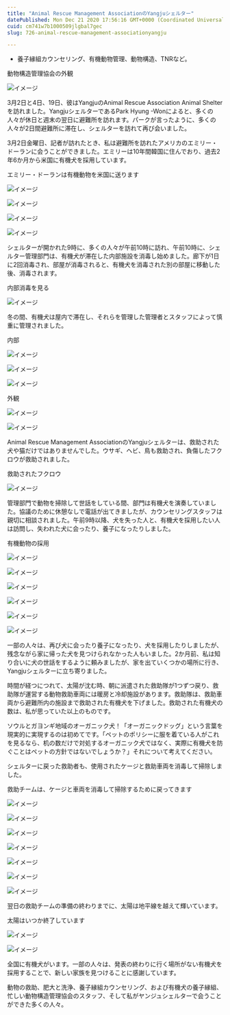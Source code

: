 ```yaml
---
title: "Animal Rescue Management AssociationのYangjuシェルター"
datePublished: Mon Dec 21 2020 17:56:16 GMT+0000 (Coordinated Universal Time)
cuid: cm741w7b1000509jlgbal7gec
slug: 726-animal-rescue-management-associationyangju

---
```



- 養子縁組カウンセリング、有機動物管理、動物構造、TNRなど。

動物構造管理協会の外観

![イメージ](https://cdn.hashnode.com/res/hashnode/image/upload/v1739494062650/c7d998ed-1f64-46c6-83d8-b04b6da83177.jpeg)

3月2日と4日、19日、彼はYangjuのAnimal Rescue Association Animal Shelterを訪れました。YangjuシェルターであるPark Hyung -Wonによると、多くの人々が休日と週末の翌日に避難所を訪れます。パークが言ったように、多くの人々が2日間避難所に滞在し、シェルターを訪れて再び会いました。

3月2日金曜日、記者が訪れたとき、私は避難所を訪れたアメリカのエミリー・ドーランに会うことができました。エミリーは10年間韓国に住んでおり、過去2年6か月から米国に有機犬を採用しています。

エミリー・ドーランは有機動物を米国に送ります

![イメージ](https://cdn.hashnode.com/res/hashnode/image/upload/v1739494065426/f81dfc87-ac5c-4833-a252-ce5cb46808c6.jpeg)

![イメージ](https://cdn.hashnode.com/res/hashnode/image/upload/v1739494068387/ae9756cc-0182-4041-b90b-c4bdc5f42a5e.jpeg)

![イメージ](https://cdn.hashnode.com/res/hashnode/image/upload/v1739494071098/587e3169-f496-4635-aaf0-5f21241f2f26.jpeg)

![イメージ](https://cdn.hashnode.com/res/hashnode/image/upload/v1739494073625/1bcb8373-3a7a-4230-b8b8-3687cfff2d07.jpeg)

シェルターが開かれた9時に、多くの人々が午前10時に訪れ、午前10時に、シェルター管理部門は、有機犬が滞在した内部施設を消毒し始めました。廊下が1日に2回消毒され、部屋が消毒されると、有機犬を消毒された別の部屋に移動した後、消毒されます。

内部消毒を見る

![イメージ](https://cdn.hashnode.com/res/hashnode/image/upload/v1739494076347/58e93e35-6460-489f-bce8-94dc53bdf57e.jpeg)

冬の間、有機犬は屋内で滞在し、それらを管理した管理者とスタッフによって慎重に管理されました。

内部

![イメージ](https://cdn.hashnode.com/res/hashnode/image/upload/v1739494079225/18333fe0-4993-4aca-8786-c4eebd3cf27f.jpeg)

![イメージ](https://cdn.hashnode.com/res/hashnode/image/upload/v1739494082382/84221647-d7c1-496e-89fd-c65eee44748d.jpeg)

![イメージ](https://cdn.hashnode.com/res/hashnode/image/upload/v1739494085316/0e0efb73-0138-46c6-a55b-be7acf6371c1.jpeg)

外観

![イメージ](https://cdn.hashnode.com/res/hashnode/image/upload/v1739494088056/11640fc0-ae20-4c22-94e1-76141657e2d0.jpeg)

![イメージ](https://cdn.hashnode.com/res/hashnode/image/upload/v1739494090591/6ac45364-6117-4639-bb44-d2e03d8694f6.jpeg)

Animal Rescue Management AssociationのYangjuシェルターは、救助された犬や猫だけではありませんでした。ウサギ、ヘビ、鳥も救助され、負傷したフクロウが救助されました。

救助されたフクロウ

![イメージ](https://cdn.hashnode.com/res/hashnode/image/upload/v1739494093067/20e1646f-e9c0-4848-aaec-c048f5490f0f.jpeg)

管理部門で動物を掃除して世話をしている間、部門は有機犬を演奏していました。協議のために休憩なしで電話が出てきましたが、カウンセリングスタッフは親切に相談されました。午前9時以降、犬を失った人と、有機犬を採用したい人は訪問し、失われた犬に会ったり、養子になったりしました。

有機動物の採用

![イメージ](https://cdn.hashnode.com/res/hashnode/image/upload/v1739494095583/01217e74-a241-43ad-954e-19d330c74d36.jpeg)

![イメージ](https://cdn.hashnode.com/res/hashnode/image/upload/v1739494098392/29fbefc4-71a2-4c52-a4cb-ec21093ba64b.jpeg)

![イメージ](https://cdn.hashnode.com/res/hashnode/image/upload/v1739494100836/00dcde3e-cb03-4627-a706-4ea732fcd19c.jpeg)

![イメージ](https://cdn.hashnode.com/res/hashnode/image/upload/v1739494103531/57ff8b57-3d40-4c17-9c04-cd307d851b2e.jpeg)

![イメージ](https://cdn.hashnode.com/res/hashnode/image/upload/v1739494106020/4a06a42c-6578-4d85-920c-047fbfdc21ea.jpeg)

![イメージ](https://cdn.hashnode.com/res/hashnode/image/upload/v1739494108576/1b2e0913-36c3-4744-ade2-fed2b4729b6f.jpeg)

一部の人々は、再び犬に会ったり養子になったり、犬を採用したりしましたが、残念ながら家に帰った犬を見つけられなかった人もいました。2か月前、私は知り合いに犬の世話をするように頼みましたが、家を出ていくつかの場所に行き、Yangjuシェルターに立ち寄りました。

時間が経つにつれて、太陽​​が沈む時、朝に派遣された救助隊が1つずつ戻り、救助隊が運営する動物救助車両には暖房と冷却施設があります。救助隊は、救助車両から避難所内の施設まで救助された有機犬を下げました。救助された有機犬の数は、私が思っていた以上のものです。

ソウルとガヨンギ地域のオーガニック犬！「オーガニックドッグ」という言葉を現実的に実現するのは初めてです。「ペットのポリシーに服を着ている人がこれを見るなら、机の数だけで対処するオーガニック犬ではなく、実際に有機犬を防ぐことはペットの方針ではないでしょうか？」それについて考えてください。

シェルターに戻った救助者も、使用されたケージと救助車両を消毒して掃除しました。

救助チームは、ケージと車両を消毒して掃除するために戻ってきます

![イメージ](https://cdn.hashnode.com/res/hashnode/image/upload/v1739494111304/d104d2c6-4d50-4042-b86a-8135586d9f71.jpeg)

![イメージ](https://cdn.hashnode.com/res/hashnode/image/upload/v1739494113670/9e2e20b0-f5a5-43f3-8873-8cb680d62621.jpeg)

![イメージ](https://cdn.hashnode.com/res/hashnode/image/upload/v1739494116019/f81a5332-b01a-41a2-9337-14ea407192f5.jpeg)

![イメージ](https://cdn.hashnode.com/res/hashnode/image/upload/v1739494118277/bfff6370-a987-4ebd-85c0-a5700c0b6d5b.jpeg)

![イメージ](https://cdn.hashnode.com/res/hashnode/image/upload/v1739494120704/21632c79-253a-4a50-bf2f-9be8dd40f992.jpeg)

![イメージ](https://cdn.hashnode.com/res/hashnode/image/upload/v1739494123240/dcd6985a-375c-4077-a553-f258ec207d9e.jpeg)

![イメージ](https://cdn.hashnode.com/res/hashnode/image/upload/v1739494126278/544a9a9d-6773-4ada-9449-83d9afb38537.jpeg)

翌日の救助チームの準備の終わりまでに、太陽は地平線を越​​えて輝いています。

太陽はいつか終了しています

![イメージ](https://cdn.hashnode.com/res/hashnode/image/upload/v1739494128512/746afd8c-8108-445f-a05f-5b93366ac87b.jpeg)

![イメージ](https://cdn.hashnode.com/res/hashnode/image/upload/v1739494131030/5cf0d6e9-d1d2-4b8f-b781-3dcbc3f1a840.jpeg)

全国に有機犬がいます。一部の人々は、発表の終わりに行く場所がない有機犬を採用することで、新しい家族を見つけることに感謝しています。

動物の救助、肥大と洗浄、養子縁組カウンセリング、および有機犬の養子縁組、忙しい動物構造管理協会のスタッフ、そして私がヤンジュシェルターで会うことができた多くの人々。